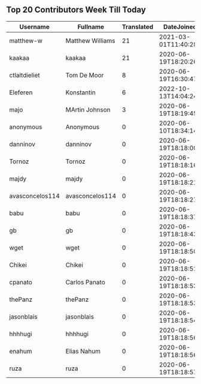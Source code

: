 ## Top 20 Contributors Week Till Today ##
|Username|Fullname|Translated|DateJoined|Language|
|--------|--------|----------|----------|-------|
|matthew-w|Matthew Williams|21|2021-03-01T11:40:28.|en_AU|
|kaakaa|kaakaa|21|2020-06-19T18:20:26Z|ja|
|ctlaltdieliet|Tom De Moor|8|2020-06-19T16:30:47Z|nl|
|Eleferen|Konstantin|6|2022-10-13T14:04:24Z|ru|
|majo|MArtin Johnson|3|2020-06-19T18:19:45Z|sv|
|anonymous|Anonymous|0|2020-06-10T18:34:14.||
|danninov|danninov|0|2020-06-19T18:18:00.||
|Tornoz|Tornoz|0|2020-06-19T18:18:16.||
|majdy|majdy|0|2020-06-19T18:18:21.||
|avasconcelos114|avasconcelos114|0|2020-06-19T18:18:27Z||
|babu|babu|0|2020-06-19T18:18:37.||
|gb|gb|0|2020-06-19T18:18:43.||
|wget|wget|0|2020-06-19T18:18:50Z|ro|
|Chikei|Chikei|0|2020-06-19T18:18:51Z|zh_Hant|
|cpanato|Carlos Panato|0|2020-06-19T18:18:53Z||
|thePanz|thePanz|0|2020-06-19T18:18:53Z||
|jasonblais|jasonblais|0|2020-06-19T18:18:54Z||
|hhhhugi|hhhhugi|0|2020-06-19T18:18:56.||
|enahum|Elias  Nahum|0|2020-06-19T18:18:56Z|es|
|ruza|ruza|0|2020-06-19T18:18:57.||
